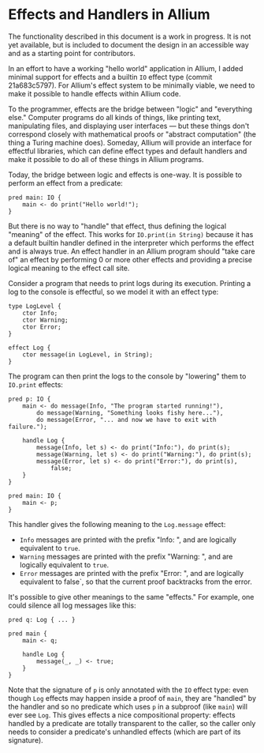 # Effects and Handlers in Allium

The functionality described in this document is a work in progress. It is not
yet available, but is included to document the design in an accessible way and
as a starting point for contributors.

In an effort to have a working "hello world" application in Allium, I added
minimal support for effects and a builtin `IO` effect type (commit 21a683c5797).
For Allium's effect system to be minimally viable, we need to make it possible
to handle effects within Allium code.

To the programmer, effects are the bridge between "logic" and "everything else."
Computer programs do all kinds of things, like printing text, manipulating
files, and displaying user interfaces — but these things don't correspond
closely with mathematical proofs or "abstract computation" (the thing a Turing
machine does). Someday, Allium will provide an interface for effectful
libraries, which can define effect types and default handlers and make it
possible to do all of these things in Allium programs.

Today, the bridge between logic and effects is one-way. It is possible to
perform an effect from a predicate:
```
pred main: IO {
    main <- do print("Hello world!");
}
```

But there is no way to "handle" that effect, thus defining the logical "meaning"
of the effect. This works for `IO.print(in String)` because it has a default
builtin handler defined in the interpreter which performs the effect and is
always true. An effect handler in an Allium program should "take care of" an
effect by performing 0 or more other effects and providing a precise logical
meaning to the effect call site.

Consider a program that needs to print logs during its execution. Printing a log
to the console is effectful, so we model it with an effect type:
```
type LogLevel {
    ctor Info;
    ctor Warning;
    ctor Error;
}

effect Log {
    ctor message(in LogLevel, in String);
}
```

The program can then print the logs to the console by "lowering" them to
`IO.print` effects:
```
pred p: IO {
    main <- do message(Info, "The program started running!"),
        do message(Warning, "Something looks fishy here..."),
        do message(Error, "... and now we have to exit with failure.");

    handle Log {
        message(Info, let s) <- do print("Info:"), do print(s);
        message(Warning, let s) <- do print("Warning:"), do print(s);
        message(Error, let s) <- do print("Error:"), do print(s),
            false;
    }
}

pred main: IO {
    main <- p;
}
```

This handler gives the following meaning to the `Log.message` effect:
* `Info` messages are printed with the prefix "Info: ", and are logically
  equivalent to `true`.
* `Warning` messages are printed with the prefix "Warning: ", and are logically
  equivalent to `true`.
* `Error` messages are printed with the prefix "Error: ", and are logically
  equivalent to false`, so that the current proof backtracks from the error.

It's possible to give other meanings to the same "effects." For example, one
could silence all log messages like this:
```
pred q: Log { ... }

pred main {
    main <- q;

    handle Log {
        message(_, _) <- true;
    }
}
```

Note that the signature of `p` is only annotated with the `IO` effect type: even
though `Log` effects may happen inside a proof of `main`, they are "handled" by
the handler and so no predicate which uses `p` in a subproof (like `main`) will
ever see `Log`. This gives effects a nice compositional property: effects
handled by a predicate are totally transparent to the caller, so the caller only
needs to consider a predicate's unhandled effects (which are part of its
signature).
